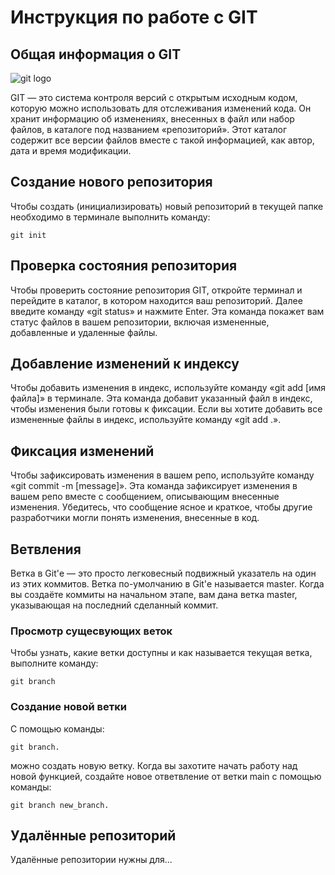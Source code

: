 # **Инструкция по работе с GIT**

## Общая информация о GIT

![git logo](git.jpg)

GIT — это система контроля версий с открытым исходным кодом, которую можно использовать для отслеживания изменений кода. Он хранит информацию об изменениях, внесенных в файл или набор файлов, в каталоге под названием «репозиторий». Этот каталог содержит все версии файлов вместе с такой информацией, как автор, дата и время модификации.

## Создание нового репозитория

Чтобы создать (инициализировать) новый репозиторий в текущей папке необходимо в терминале выполнить команду:

    git init

## Проверка состояния репозитория

Чтобы проверить состояние репозитория GIT, откройте терминал и перейдите в каталог, в котором находится ваш репозиторий. Далее введите команду «git status» и нажмите Enter. Эта команда покажет вам статус файлов в вашем репозитории, включая измененные, добавленные и удаленные файлы.

## Добавление изменений к индексу

Чтобы добавить изменения в индекс, используйте команду «git add [имя файла]» в терминале. Эта команда добавит указанный файл в индекс, чтобы изменения были готовы к фиксации. Если вы хотите добавить все измененные файлы в индекс, используйте команду «git add .».

## Фиксация изменений

Чтобы зафиксировать изменения в вашем репо, используйте команду «git commit -m [message]». Эта команда зафиксирует изменения в вашем репо вместе с сообщением, описывающим внесенные изменения. Убедитесь, что сообщение ясное и краткое, чтобы другие разработчики могли понять изменения, внесенные в код.

## Ветвления

Ветка в Git'е — это просто легковесный подвижный указатель на один из этих коммитов. Ветка по-умолчанию в Git'е называется master. Когда вы создаёте коммиты на начальном этапе, вам дана ветка master, указывающая на последний сделанный коммит. 


### Просмотр сущесвующих веток

Чтобы узнать, какие ветки доступны и как называется текущая ветка,
выполните команду:

    git branch

### Создание новой ветки

С помощью команды:
    
    git branch.

можно создать новую ветку. Когда вы захотите начать работу над новой функцией, создайте новое ответвление от ветки main с помощью команды:
    
    git branch new_branch.

## Удалённые репозиторий

Удалённые репозитории нужны для...
